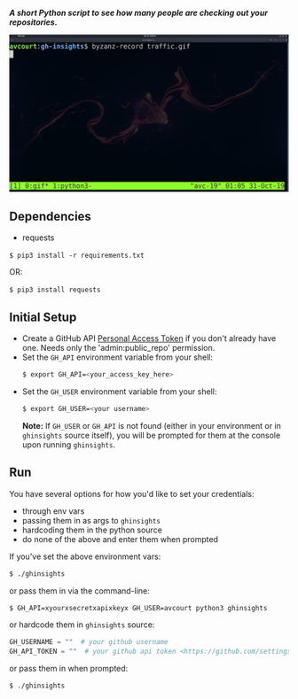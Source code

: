 ***A short Python script to see how many people are checking out your repositories.***

![Repo Traffic](screenshot.gif)


## Dependencies
- requests

`$ pip3 install -r requirements.txt`

OR:

`$ pip3 install requests`

## Initial Setup
- Create a GitHub API [Personal Access Token](
  https://github.com/settings/tokens) if you don't already have one. Needs only
  the 'admin:public_repo' permission.
- Set the `GH_API` environment variable from your shell:
  ```bash
  $ export GH_API=<your_access_key_here>
  ```
- Set the `GH_USER` environment variable from your shell:
  ```bash
  $ export GH_USER=<your username>
  ```
  **Note:** If `GH_USER` or `GH_API` is not found (either in your environment or in `ghinsights` source itself), you will be prompted for them at the console upon running `ghinsights`.

## Run

You have several options for how you'd like to set your credentials:
  - through env vars
  - passing them in as args to `ghinsights`
  - hardcoding them in the python source
  - do none of the above and enter them when prompted
  
If you've set the above environment vars:
```bash
$ ./ghinsights
```
or pass them in via the command-line:
```bash
$ GH_API=xyourxsecretxapixkeyx GH_USER=avcourt python3 ghinsights
```  
or hardcode them in `ghinsights` source:
```python
GH_USERNAME = ""  # your github username
GH_API_TOKEN = ""  # your github api token <https://github.com/settings/tokens>
```
or pass them in when prompted:
```bash
$ ./ghinsights
```
